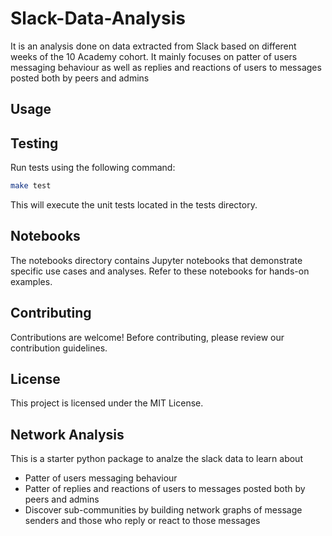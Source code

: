 
# Slack-Data-Analysis

It is an analysis done on data extracted from Slack based on different weeks of the 10 Academy cohort. It mainly focuses on patter of users messaging behaviour as well as replies and reactions of users to messages posted both by peers and admins

## Usage
## Testing
Run tests using the following command:

```bash
make test
```

This will execute the unit tests located in the tests directory.

## Notebooks
The notebooks directory contains Jupyter notebooks that demonstrate specific use cases and analyses. Refer to these notebooks for hands-on examples.

## Contributing
Contributions are welcome! Before contributing, please review our contribution guidelines.

##  License
This project is licensed under the MIT License.

## Network Analysis

This is a starter python package to analze the slack data to learn about

* Patter of users messaging behaviour
* Patter of replies and reactions of users to messages posted both by peers and admins
* Discover sub-communities by building network graphs of message senders and those who reply or react to those messages






